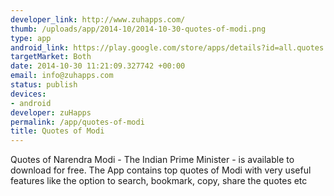 ```yaml
--- 
developer_link: http://www.zuhapps.com/
thumb: /uploads/app/2014-10/2014-10-30-quotes-of-modi.png
type: app
android_link: https://play.google.com/store/apps/details?id=all.quotes.quotesofmodi
targetMarket: Both
date: 2014-10-30 11:21:09.327742 +00:00
email: info@zuhapps.com
status: publish
devices: 
- android
developer: zuHapps
permalink: /app/quotes-of-modi
title: Quotes of Modi
---
```


Quotes of Narendra Modi - The Indian Prime Minister - is available to download for free. The App contains top quotes of Modi with very useful features like the option to search, bookmark, copy, share the quotes etc
